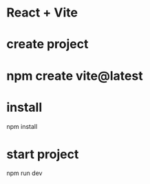 # React + Vite

# create project 
# npm create vite@latest

# install
npm install

# start project 
npm run dev
